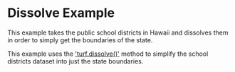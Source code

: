 # Dissolve Example

This example takes the public school districts in Hawaii and dissolves them in order to simply get the boundaries of the state.

This example uses the ['turf.dissolve()'](http://turfjs.org/docs#dissolve) method to simplify the school districts dataset into just the state boundaries.
